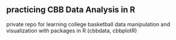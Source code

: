 ## practicing CBB Data Analysis in R
private repo for learning college basketball data manipulation and visualization with packages in R (cbbdata, cbbplotR)
